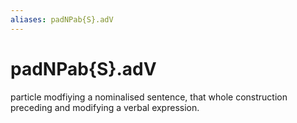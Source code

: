 ```yaml
---
aliases: padNPab{S}.adV
---
```

# padNPab{S}.adV

particle modfiying a nominalised sentence, that whole construction preceding and modifying a verbal expression.